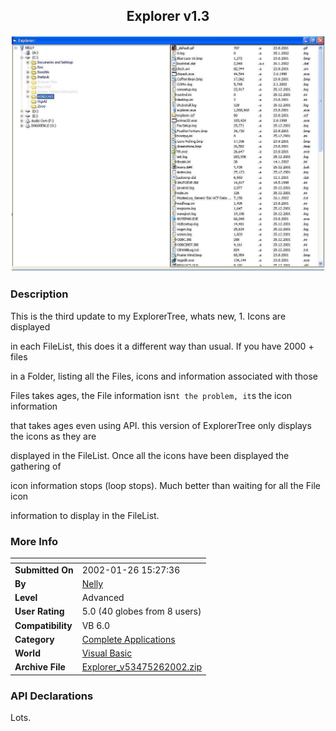 ﻿<div align="center">

## Explorer v1\.3

<img src="PIC200226160471230.jpg">
</div>

### Description

This is the third update to my ExplorerTree, whats new, 1. Icons are displayed

in each FileList, this does it a different way than usual. If you have 2000 + files

in a Folder, listing all the Files, icons and information associated with those

Files takes ages, the File information isn`t the problem, it`s the icon information

that takes ages even using API. this version of ExplorerTree only displays the icons as they are

displayed in the FileList. Once all the icons have been displayed the gathering of

icon information stops (loop stops). Much better than waiting for all the File icon

information to display in the FileList.
 
### More Info
 


<span>             |<span>
---                |---
**Submitted On**   |2002-01-26 15:27:36
**By**             |[Nelly](https://github.com/Planet-Source-Code/PSCIndex/blob/master/ByAuthor/nelly.md)
**Level**          |Advanced
**User Rating**    |5.0 (40 globes from 8 users)
**Compatibility**  |VB 6\.0
**Category**       |[Complete Applications](https://github.com/Planet-Source-Code/PSCIndex/blob/master/ByCategory/complete-applications__1-27.md)
**World**          |[Visual Basic](https://github.com/Planet-Source-Code/PSCIndex/blob/master/ByWorld/visual-basic.md)
**Archive File**   |[Explorer\_v53475262002\.zip](https://github.com/Planet-Source-Code/nelly-explorer-v1-3__1-31549/archive/master.zip)

### API Declarations

Lots.





